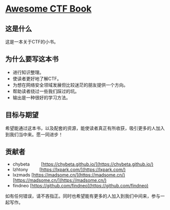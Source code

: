 # [Awesome CTF Book](https://book.ph0en1x.com/)

## 这是什么

这是一本关于CTF的小书。

## 为什么要写这本书

* 进行知识整理。
* 使读者更好地了解CTF。
* 为想在网络安全领域发展但比较迷茫的朋友提供一个方向。
* 帮助读者绕过一些我们踩过的坑。
* 输出是一种很好的学习方法。

## 目标与期望

希望能通过这本书，以及配套的资源，能使读者真正有所收获，吸引更多的人加入到我们当中来。愿一同进步！

## 贡献者

* chybeta &emsp;&emsp;
  [https://chybeta.github.io/](https://chybeta.github.io/)
* lzhtony &emsp;&emsp; 
  [https://lxpark.com/](https://lxpark.com/)
* lxzmads
  [https://madsome.cn/](https://madsome.cn/) 
  &emsp;&emsp;[https://madsome.cn/](https://madsome.cn/) 
* findneo 
  [https://github.com/findneo](https://github.com/findneo) 

如有任何错误，请不吝指正。同时也希望能有更多的人加入到我们中间来，参与一起写作。


